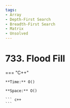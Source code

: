 ```yaml
---
tags:
- Array
- Depth-First Search
- Breadth-First Search
- Matrix
- Unsolved
---
```



# 733. Flood Fill

=== "C++"

    **Time:** O()

    **Space:** O()

    ``` c++
    ```